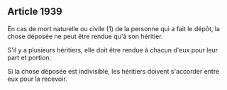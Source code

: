 Article 1939
----
En cas de mort naturelle ou civile (1) de la personne qui a fait le dépôt, la
chose déposée ne peut être rendue qu'à son héritier.

S'il y a plusieurs héritiers, elle doit être rendue à chacun d'eux pour leur
part et portion.

Si la chose déposée est indivisible, les héritiers doivent s'accorder entre eux
pour la recevoir.
